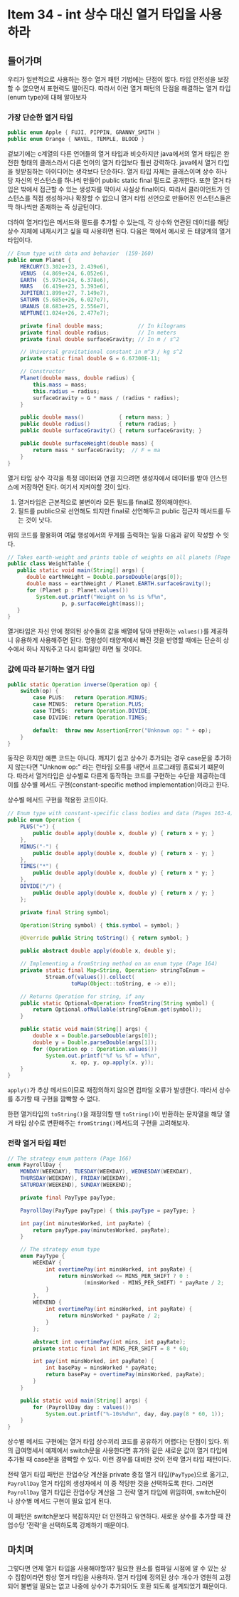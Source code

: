 # Item 34 - int 상수 대신 열거 타입을 사용하라

## 들어가며
우리가 일반적으로 사용하는 정수 열거 패턴 기법에는 단점이 많다. 타입 안전성을 보장할 수 없으면서 표현력도 떨어진다. 따라서 이런 열거 패턴의 단점을 해결하는 열거 타입(enum type)에 대해 알아보자

### 가장 단순한 열거 타입

```java
public enum Apple { FUJI, PIPPIN, GRANNY_SMITH }
public enum Orange { NAVEL, TEMPLE, BLOOD }
```

겉보기에는 c계열의 다른 언어들의 열거 타입과 비슷하지만 java에서의 열거 타입은 완전한 형태의 클래스라서 다른 언어의 열거 타입보다 훨씬 강력하다. java에서 열거 타입을 뒷받침하는 아이디어는 생각보다 단순하다. 열거 타입 자체는 클래스이며 상수 하나당 자신의 인스턴스를 하나씩 만들어 public static final 필드로 공개한다. 또한 열거 타입은 밖에서 접근할 수 있는 생성자를 막아서 사실상 final이다. 따라서 클라이언트가 인스턴스를 직접 생성하거나 확장할 수 없으니 열거 타입 선언으로 만들어진 인스턴스들은 딱 하나씩만 존재하는 즉 싱글턴이다.

더하여 열거타입은 메서드와 필드를 추가할 수 있는데, 각 상수와 연관된 데이터를 해당 상수 자체에 내재시키고 싶을 때 사용하면 된다. 다음은 책에서 예시로 든 태양계의 열거 타입이다.

```java
// Enum type with data and behavior  (159-160)
public enum Planet {
    MERCURY(3.302e+23, 2.439e6),
    VENUS  (4.869e+24, 6.052e6),
    EARTH  (5.975e+24, 6.378e6),
    MARS   (6.419e+23, 3.393e6),
    JUPITER(1.899e+27, 7.149e7),
    SATURN (5.685e+26, 6.027e7),
    URANUS (8.683e+25, 2.556e7),
    NEPTUNE(1.024e+26, 2.477e7);

    private final double mass;           // In kilograms
    private final double radius;         // In meters
    private final double surfaceGravity; // In m / s^2

    // Universal gravitational constant in m^3 / kg s^2
    private static final double G = 6.67300E-11;

    // Constructor
    Planet(double mass, double radius) {
        this.mass = mass;
        this.radius = radius;
        surfaceGravity = G * mass / (radius * radius);
    }

    public double mass()           { return mass; }
    public double radius()         { return radius; }
    public double surfaceGravity() { return surfaceGravity; }

    public double surfaceWeight(double mass) {
        return mass * surfaceGravity;  // F = ma
    }
}

```

열거 타입 상수 각각을 특정 데이터와 연결 지으려면 생성자에서 데이터를 받아 인스턴스에 저장하면 된다. 여기서 지켜야할 것이 있다.
1. 열거타입은 근본적으로 불변이라 모든 필드를 final로 정의해야한다.
2. 필드를 public으로 선언해도 되지만 final로 선언해두고 public 접근자 메서드를 두는 것이 낫다.

위의 코드를 활용하여 여덟 행성에서의 무게를 출력하는 일을 다음과 같이 작성할 수 잇다.

```java
// Takes earth-weight and prints table of weights on all planets (Page 160)
public class WeightTable {
   public static void main(String[] args) {
      double earthWeight = Double.parseDouble(args[0]);
      double mass = earthWeight / Planet.EARTH.surfaceGravity();
      for (Planet p : Planet.values())
         System.out.printf("Weight on %s is %f%n",
                 p, p.surfaceWeight(mass));
   }
}
```

열거타입은 자신 안에 정의된 상수들의 값을 배열에 담아 반환하는 `values()`를 제공하니 유용하게 사용해주면 된다. 명왕성이 태양계에서 빠진 것을 반영할 때에는 단순히 상수에서 하나 지워주고 다시 컴파일만 하면 될 것이다. 

### 값에 따라 분기하는 열거 타입 

```java
public static Operation inverse(Operation op) {
    switch(op) {
        case PLUS:   return Operation.MINUS;
        case MINUS:  return Operation.PLUS;
        case TIMES:  return Operation.DIVIDE;
        case DIVIDE: return Operation.TIMES;

        default:  throw new AssertionError("Unknown op: " + op);
    }
}
```

동작은 하지만 예쁜 코드는 아니다. 깨지기 쉽고 상수가 추가되는 경우 case문을 추가하지 않는다면 "Unknow op:" 라는 런타임 오류를 내면서 프로그래밍 종료되기 떄문이다. 따라서 열거타입은 상수별로 다른게 동작하는 코드를 구현하는 수단을 제공하는데 이를 상수별 메서드 구현(constant-specific method implementation)이라고 한다. 

상수별 메서드 구현을 적용한 코드이다.
```java
// Enum type with constant-specific class bodies and data (Pages 163-4)
public enum Operation {
    PLUS("+") {
        public double apply(double x, double y) { return x + y; }
    },
    MINUS("-") {
        public double apply(double x, double y) { return x - y; }
    },
    TIMES("*") {
        public double apply(double x, double y) { return x * y; }
    },
    DIVIDE("/") {
        public double apply(double x, double y) { return x / y; }
    };

    private final String symbol;

    Operation(String symbol) { this.symbol = symbol; }

    @Override public String toString() { return symbol; }

    public abstract double apply(double x, double y);

    // Implementing a fromString method on an enum type (Page 164)
    private static final Map<String, Operation> stringToEnum =
            Stream.of(values()).collect(
                    toMap(Object::toString, e -> e));

    // Returns Operation for string, if any
    public static Optional<Operation> fromString(String symbol) {
        return Optional.ofNullable(stringToEnum.get(symbol));
    }

    public static void main(String[] args) {
        double x = Double.parseDouble(args[0]);
        double y = Double.parseDouble(args[1]);
        for (Operation op : Operation.values())
            System.out.printf("%f %s %f = %f%n",
                    x, op, y, op.apply(x, y));
    }
}
```

`apply()`가 추상 메서드이므로 재정의하지 않으면 컴파일 오류가 발생한다. 따라서 상수를 추가할 때 구현을 깜빡할 수 없다.

한편 열거타입의 `toString()`을 재정의할 땐 `toString()`이 반환하는 문자열을 해당 열거 타입 상수로 변환해주는 `fromString()`메서드의 구현을 고려해보자.

### 전략 열거 타입 패턴
```java
// The strategy enum pattern (Page 166)
enum PayrollDay {
    MONDAY(WEEKDAY), TUESDAY(WEEKDAY), WEDNESDAY(WEEKDAY),
    THURSDAY(WEEKDAY), FRIDAY(WEEKDAY),
    SATURDAY(WEEKEND), SUNDAY(WEEKEND);

    private final PayType payType;

    PayrollDay(PayType payType) { this.payType = payType; }

    int pay(int minutesWorked, int payRate) {
        return payType.pay(minutesWorked, payRate);
    }

    // The strategy enum type
    enum PayType {
        WEEKDAY {
            int overtimePay(int minsWorked, int payRate) {
                return minsWorked <= MINS_PER_SHIFT ? 0 :
                        (minsWorked - MINS_PER_SHIFT) * payRate / 2;
            }
        },
        WEEKEND {
            int overtimePay(int minsWorked, int payRate) {
                return minsWorked * payRate / 2;
            }
        };

        abstract int overtimePay(int mins, int payRate);
        private static final int MINS_PER_SHIFT = 8 * 60;

        int pay(int minsWorked, int payRate) {
            int basePay = minsWorked * payRate;
            return basePay + overtimePay(minsWorked, payRate);
        }
    }

    public static void main(String[] args) {
        for (PayrollDay day : values())
            System.out.printf("%-10s%d%n", day, day.pay(8 * 60, 1));
    }
}

```

상수별 메서드 구현에는 열거 타입 상수끼리 코드를 공유하기 어렵다는 단점이 있다. 위의 급여명세서 예제에서 switch문을 사용한다면 휴가와 같은 새로운 값이 열거 타입에 추가될 때 case문을 깜빡할 수 있다. 이런 경우를 대비한 것이 전략 열거 타입 패턴이다.

전략 열거 타입 패턴은 잔업수당 계산을 private 중첩 열거 타입(`PayType`)으로 옮기고, `PayrollDay` 열거 타입의 생성자에서 이 중 적당한 것을 선택하도록 한다. 그러면 `PayrollDay` 열거 타입은 잔업수당 계산을 그 전략 열거 타입에 위임하여, switch문이나 상수별 메서드 구현이 필요 없게 된다. 

이 패턴은 switch문보다 복잡하지만 더 안전하고 유연하다. 새로운 상수를 추가할 때 잔업수당 '전략'을 선택하도록 강제하기 때문이다.

## 마치며
그렇다면 언제 열거 타입을 사용해야할까? 필요한 원소를 컴파일 시점에 알 수 있는 상수 집합이라면 항상 열거 타입을 사용하자. 열거 타입에 정의된 상수 개수가 영원히 고정되어 불변일 필요는 없고 나중에 상수가 추가되어도 호환 되도록 설계되었기 떄문이다.